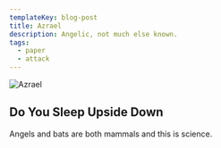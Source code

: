 ```yaml
---
templateKey: blog-post
title: Azrael
description: Angelic, not much else known.
tags:
  - paper
  - attack
---
```

![Azrael](/img/Azrael.png)

## Do You Sleep Upside Down

Angels and bats are both mammals and this is science.